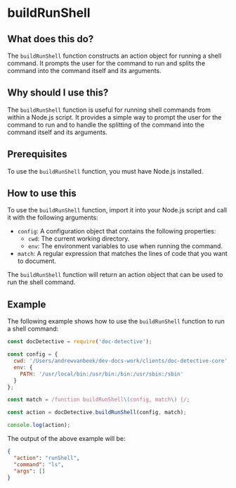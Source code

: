 
  
   # **buildRunShell**

## What does this do?

The `buildRunShell` function constructs an action object for running a shell command. It prompts the user for the command to run and splits the command into the command itself and its arguments.

## Why should I use this?

The `buildRunShell` function is useful for running shell commands from within a Node.js script. It provides a simple way to prompt the user for the command to run and to handle the splitting of the command into the command itself and its arguments.

## Prerequisites

To use the `buildRunShell` function, you must have Node.js installed.

## How to use this

To use the `buildRunShell` function, import it into your Node.js script and call it with the following arguments:

* `config`: A configuration object that contains the following properties:
    * `cwd`: The current working directory.
    * `env`: The environment variables to use when running the command.
* `match`: A regular expression that matches the lines of code that you want to document.

The `buildRunShell` function will return an action object that can be used to run the shell command.

## Example

The following example shows how to use the `buildRunShell` function to run a shell command:

```javascript
const docDetective = require('doc-detective');

const config = {
  cwd: '/Users/andrewvanbeek/dev-docs-work/clients/doc-detective-core',
  env: {
    PATH: '/usr/local/bin:/usr/bin:/bin:/usr/sbin:/sbin'
  }
};

const match = /function buildRunShell\(config, match\) {/;

const action = docDetective.buildRunShell(config, match);

console.log(action);
```

The output of the above example will be:

```json
{
  "action": "runShell",
  "command": "ls",
  "args": []
}
```
  
  